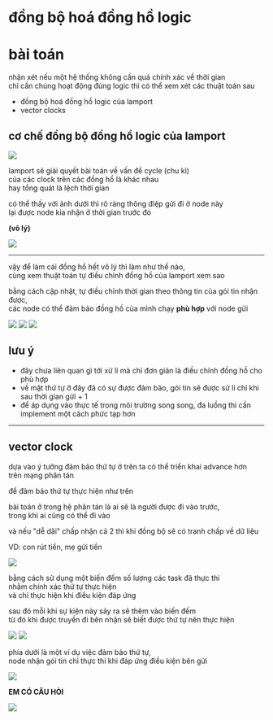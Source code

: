 # đồng bộ hoá đồng hồ logic

# bài toán

nhận xét nếu một hệ thống không cần quá chính xác về thời gian <br>
chỉ cần chúng hoạt động đúng logic thì có thể xem xét các thuật toán sau

-   đồng bộ hoá đồng hồ logic của lamport
-   vector clocks

## cơ chế đồng bộ đồng hồ logic của lamport

![](./img/lamport1.PNG)

lamport sẽ giải quyết bài toán về vấn đề cycle (chu kì) <br>
của các clock trên các đồng hồ là khác nhau <br>
hay tổng quát là lệch thời gian

có thể thấy với ảnh dưới thì rõ ràng thông điệp gửi đi ở node này <br>
lại được node kia nhận ở thời gian trước đó

**(vô lý)**

![](./img/lamport2.PNG)

<hr>

vậy để làm cái đồng hồ hết vô lý thì làm như thế nào,<br>
cùng xem thuật toán tự điều chỉnh đồng hồ của lamport xem sao

bằng cách cập nhật, tự điều chỉnh thời gian theo thông tin của gói tin nhận được,<br>
các node có thể đảm bảo đồng hồ của mình chạy **phù hợp** với node gửi

![](./img/lamport3.PNG)
![](./img/lamport4.PNG)
![](./img/lamport5.PNG)

## lưu ý

-   đây chưa liên quan gì tới xử lí mà chỉ đơn giản là điều chỉnh đồng hồ cho phù hợp
-   về mặt thứ tự ở đây đã có sự được đảm bảo, gói tin sẽ được sử lí chỉ khi sau thời gian gửi + 1
-   để áp dụng vào thực tế trong môi trường song song, đa luồng thì cần implement một cách phức tạp hơn

<hr>

## vector clock

dựa vào ý tưởng đảm bảo thứ tự ở trên ta có thể triển khai advance hơn<br>
trên mạng phân tán

để đảm bảo thứ tự thực hiện như trên

bài toán ở trong hệ phân tán là ai sẽ là người được đi vào trước,<br>
trong khi ai cũng có thể đi vào

và nếu "dễ dãi" chấp nhận cả 2 thì khi đồng bộ sẽ có tranh chấp về dữ liệu

VD: con rút tiền, mẹ gửi tiền

![](./img/vector-clock-1.PNG)

bằng cách sử dụng một biến đếm số lượng các task đã thực thi<br>
nhằm chính xác thứ tự thực hiện <br>
và chỉ thực hiện khi điều kiện đáp ứng

sau đó mỗi khi sự kiện này sảy ra sẽ thêm vào biến đếm<br>
từ đó khi được truyền đi bên nhận sẽ biết được thứ tự nên thực hiện

![](./img/vector-clock-2.PNG)
![](./img/vector-clock-3.PNG)

phía dưới là một ví dụ việc đảm bảo thứ tự,<br>
node nhận gói tin chỉ thực thi khi đáp ứng điều kiện bên gửi

![](./img/vector-clock-4.PNG)

**EM CÓ CÂU HỎI**

![](./img/vector-clock-deadlock.PNG)
